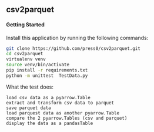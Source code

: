 ## csv2parquet

#### Getting Started

Install this application by running the following commands:

```bash
git clone https://github.com/press0/csv2parquet.git
cd csv2parquet
virtualenv venv
source venv/bin/activate
pip install -r requirements.txt
python -m unittest  TestData.py
```

What the test does:

```text
load csv data as a pyarrow.Table 
extract and transform csv data to parquet
save parquet data
load parquest data as another pyarrow.Table
compare the 2 pyarrow.Tables (csv and parquet)
display the data as a pandasTable
```
